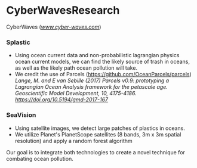 ﻿# CyberWavesResearch 
CyberWaves (*www.cyber-waves.com*)
### Splastic
- Using ocean current data and non-probabilistic lagrangian physics ocean current models, we can find the likely source of trash in oceans, as well as the likely path ocean pollution will take.
- We credit the use of Parcels (https://github.com/OceanParcels/parcels)
*Lange, M. and E van Sebille (2017) Parcels v0.9: prototyping a Lagrangian Ocean Analysis framework for the petascale age. Geoscientific Model Development, 10, 4175-4186. https://doi.org/10.5194/gmd-2017-167*

### SeaVision
- Using satellite images, we detect large patches of plastics in oceans.
- We utilize Planet's PlanetScope satellites (8 bands, 3m x 3m spatial resolution) and apply a random forest algorithm 


Our goal is to integrate both technologies to create a novel technique for combating ocean pollution.

